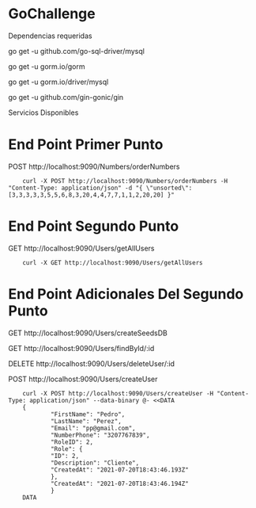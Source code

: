 # GoChallenge

Dependencias requeridas

go get -u github.com/go-sql-driver/mysql

go get -u gorm.io/gorm

go get -u gorm.io/driver/mysql

go get -u github.com/gin-gonic/gin

Servicios Disponibles



# End Point Primer Punto

POST
http://localhost:9090/Numbers/orderNumbers

        curl -X POST http://localhost:9090/Numbers/orderNumbers -H "Content-Type: application/json" -d "{ \"unsorted\": [3,3,3,3,3,5,5,6,8,3,20,4,4,7,7,1,1,2,20,20] }"



# End Point Segundo Punto

GET
http://localhost:9090/Users/getAllUsers

        curl -X GET http://localhost:9090/Users/getAllUsers 
        
# End Point Adicionales Del Segundo Punto

GET
http://localhost:9090/Users/createSeedsDB

GET
http://localhost:9090/Users/findById/:id

DELETE
http://localhost:9090/Users/deleteUser/:id

POST
http://localhost:9090/Users/createUser

        curl -X POST http://localhost:9090/Users/createUser -H "Content-Type: application/json" --data-binary @- <<DATA
        {
                "FirstName": "Pedro",
                "LastName": "Perez",
                "Email": "pp@gmail.com",
                "NumberPhone": "3207767839",
                "RoleID": 2,
                "Role": {
                "ID": 2,
                "Description": "Cliente",
                "CreatedAt": "2021-07-20T18:43:46.193Z"
                },
                "CreatedAt": "2021-07-20T18:43:46.194Z"
                }
        DATA
